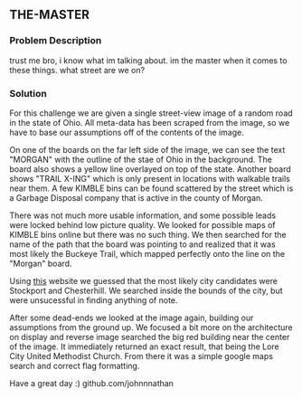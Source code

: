 ## THE-MASTER 

### Problem Description
trust me bro, i know what im talking about. im the master when it comes to these things. what street are we on?

### Solution

For this challenge we are given a single street-view image of a random road in the state of Ohio. All meta-data has been scraped from the image, so we have to base our assumptions off of the contents of the image.  

On one of the boards on the far left side of the image, we can see the text "MORGAN" with the outline of the stae of Ohio in the background. The board also shows a yellow line overlayed on top of the state. Another board shows "TRAIL X-ING" which is only present in locations with walkable trails near them. A few KIMBLE bins can be found scattered by the street which is a Garbage Disposal company that is active in the county of Morgan. 

There was not much more usable information, and some possible leads were locked behind low picture quality. We looked for possible maps of KIMBLE bins online but there was no such thing. We then searched for the name of the path that the board was pointing to and realized that it was most likely the Buckeye Trail, which mapped perfectly onto the line on the "Morgan" board.

Using [this](https://www.buckeyetrail.org/overview.php) website we guessed that the most likely city candidates were Stockport and Chesterhill. We searched inside the bounds of the city, but were unsucessful in finding anything of note. 

After some dead-ends we looked at the image again, building our assumptions from the ground up. We focused a bit more on the architecture on display and reverse image searched the big red building near the center of the image. It immediately returned an exact result, that being the Lore City United Methodist Church. From there it was a simple google maps search and correct flag formatting.

Have a great day :)
github.com/johnnnathan
